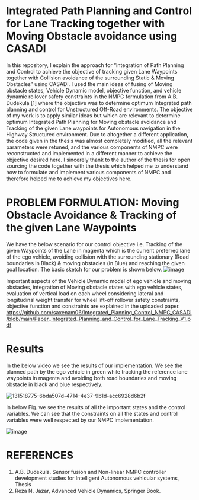 # Integrated Path Planning and Control for Lane Tracking together with Moving Obstacle avoidance using CASADI


In this repository, I explain the approach for  “Integration of Path Planning and Control to achieve the objective of tracking given Lane Waypoints together with Collision avoidance of the surrounding Static & Moving Obstacles” using CASADI. I used the main ideas of fusing of Moving obstacle states, Vehicle Dynamic model, objective function, and vehicle dynamic rollover safety constraints in the NMPC formulation from A.B. Dudekula [1] where the objective was to determine optimum Integrated path planning and control for Unstructured Off-Road environments. The objective of my work is to apply similar ideas but which are relevant to determine optimum Integrated Path Planning for Moving obstacle avoidance and Tracking of the given Lane waypoints for Autonomous navigation in the Highway Structured environment. Due to altogether a different application, the code given in the thesis was almost completely modified, all the relevant parameters were retuned, and the various components of NMPC were reconstructed and implemented in a different manner to achieve the objective desired here. I sincerely thank to the author of the thesis for open sourcing the code together with the thesis which helped me to understand how to formulate and implement various components of NMPC and therefore helped me to achieve my objectives here. 

# PROBLEM FORMULATION: Moving Obstacle Avoidance & Tracking of the given Lane Waypoints

We have the below scenario for our control objective i.e. Tracking of the given Waypoints of the Lane in magenta which is the current preferred lane of the ego vehicle, avoiding collision with the surrounding stationary (Road boundaries in Black) & moving obstacles (in Blue) and reaching the given goal location. The basic sketch for our problem is shown below. 
  ![image](https://user-images.githubusercontent.com/83720464/131503635-fa0fbeb3-4ae0-4134-8236-262a333424ae.png)

Important aspects of the Vehicle Dynamic model of ego vehicle and moving obstacles, integration of Moving obstacle states with ego vehicle states, evaluation of vertical load on each wheel considering lateral and longitudinal weight transfer for wheel lift-off rollover safety constraints, objective function and constraints are explained in the uploaded paper. https://github.com/saxenam06/Integrated_Planning_Control_NMPC_CASADI/blob/main/Paper_Integrated_Planning_and_Control_for_Lane_Tracking_V1.pdf

# Results
In the below video we see the results of our implementation. We see the planned path by the ego vehicle in green while tracking the reference lane waypoints in magenta and avoiding both road boundaries and moving obstacle in black and blue respectively. 

![131518775-6bda507d-4714-4e37-9b1d-acc6928d6b2f](https://user-images.githubusercontent.com/83720464/133928900-02ad03b5-16df-4b84-8c6e-08cefbe1f502.gif)

In below Fig. we see the results of all the important states and the control variables. We can see that the constraints on all the states and control variables were well respected by our NMPC implementation. 

![image](https://user-images.githubusercontent.com/83720464/131503882-38c0f146-831a-451b-956a-5e3479b0764a.png)

  
# REFERENCES
1.	A.B. Dudekula, Sensor fusion and Non-linear NMPC controller development studies for Intelligent Autonomous vehicular systems, Thesis 
2.	Reza N. Jazar, Advanced Vehicle Dynamics, Springer Book. 

